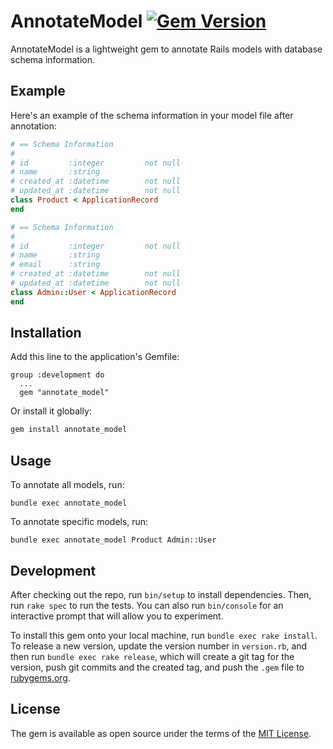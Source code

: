 # AnnotateModel [![Gem Version](https://badge.fury.io/rb/annotate_model.svg)](https://badge.fury.io/rb/annotate_model)

AnnotateModel is a lightweight gem to annotate Rails models with database schema information.

## Example

Here's an example of the schema information in your model file after annotation:
```ruby
# == Schema Information
#
# id         :integer         not null
# name       :string
# created_at :datetime        not null
# updated_at :datetime        not null
class Product < ApplicationRecord
end
```

```ruby
# == Schema Information
#
# id         :integer         not null
# name       :string
# email      :string
# created_at :datetime        not null
# updated_at :datetime        not null
class Admin::User < ApplicationRecord
end
```

## Installation

Add this line to the application's Gemfile:

```
group :development do
  ...
  gem "annotate_model"
```

Or install it globally:

```sh
gem install annotate_model
```

## Usage

To annotate all models, run:

`bundle exec annotate_model`

To annotate specific models, run:

`bundle exec annotate_model Product Admin::User`

## Development

After checking out the repo, run `bin/setup` to install dependencies. Then, run `rake spec` to run the tests. You can also run `bin/console` for an interactive prompt that will allow you to experiment.

To install this gem onto your local machine, run `bundle exec rake install`. To release a new version, update the version number in `version.rb`, and then run `bundle exec rake release`, which will create a git tag for the version, push git commits and the created tag, and push the `.gem` file to [rubygems.org](https://rubygems.org).

## License

The gem is available as open source under the terms of the [MIT License](https://opensource.org/licenses/MIT).
